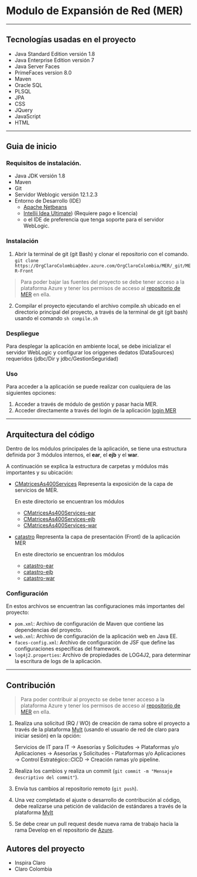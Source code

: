 # Modulo de Expansión de Red (MER)
---

## Tecnologías usadas en el proyecto

- Java Standard Edition versión 1.8
- Java Enterprise Edition versión 7
- Java Server Faces
- PrimeFaces version 8.0
- Maven
- Oracle SQL
- PLSQL
- JPA
- CSS
- JQuery
- JavaScript
- HTML

---

## Guia de inicio

### Requisitos de instalación.

- Java JDK versión 1.8
- Maven
- Git
- Servidor Weblogic versión 12.1.2.3
- Entorno de Desarrollo (IDE)
    - [Apache Netbeans](https://netbeans.apache.org/download/index.html)
    - [Intellij Idea Ultimate](https://www.jetbrains.com/idea/download/?var=1&section=windows)) (Requiere pago e
      licencia)
    - o el IDE de preferencia que tenga soporte para el servidor WebLogic.

### Instalación

1. Abrir la terminal de git (git Bash) y clonar el repositorio con el comando.
   `git clone https://OrgClaroColombia@dev.azure.com/OrgClaroColombia/MER/_git/MER-Front`

> Para poder bajar las fuentes del proyecto se debe tener acceso a la plataforma Azure
> y tener los permisos de acceso
> al [repositorio de MER](https://dev.azure.com/OrgClaroColombia/MER/_git/MER-Front/branches?_a=all) en ella.

2. Compilar el proyecto ejecutando el archivo compile.sh ubicado en el directorio
   principal del proyecto, a través de la terminal de git (git bash) usando el comando
   `sh compile.sh`

### Despliegue

Para desplegar la aplicación en ambiente local, se debe inicializar el servidor WebLogic
y configurar los origgenes dedatos (DataSources) requeridos (jdbc/Dir y jdbc/GestionSeguridad)

### Uso

Para acceder a la aplicación se puede realizar con cualquiera de las siguientes opciones:

1. Acceder a través de módulo de gestión y pasar hacia MER.
2. Acceder directamente a través del login de la aplicación
   [login MER](http://localhost:7001/catastro-warIns/view/MGL/template/login.xhtml?faces-redirect=true)

---

## Arquitectura del código

Dentro de los módulos principales de la aplicación, se tiene una estructura definida
por 3 módulos internos, el **ear**, el **ejb** y el **war**.

A continuación se explica la estructura de carpetas y módulos más importantes y su ubicación:

- [CMatricesAs400Services](CMatricesAs400Services) Representa la exposición de la capa de
  servicios de MER.

  En este directorio se encuentran los módulos
    * [CMatricesAs400Services-ear](CMatricesAs400Services/CMatricesAs400Services-ear)
    * [CMatricesAs400Services-ejb](CMatricesAs400Services/CMatricesAs400Services-ejb)
    * [CMatricesAs400Services-war](CMatricesAs400Services/CMatricesAs400Services-war)


- [catastro](MGL/catastro) Representa la capa de presentación (Front) de la aplicación MER

  En este directorio se encuentran los módulos
    * [catastro-ear](MGL/catastro/catastro-ear)
    * [catastro-ejb](MGL/catastro/catastro-ejb)
    * [catastro-war](MGL/catastro/catastro-war)

### Configuración

En estos archivos se encuentran las configuraciones más importantes del proyecto:

- `pom.xml`: Archivo de configuración de Maven que contiene las dependencias del proyecto.
- `web.xml`: Archivo de configuración de la aplicación web en Java EE.
- `faces-config.xml`: Archivo de configuración de JSF que define las configuraciones específicas del framework.
- `log4j2.properties`: Archivo de propiedades de LOG4J2, para determinar la escritura de logs de la aplicación.

---

## Contribución

> Para poder contribuir al proyecto se debe tener acceso a la plataforma Azure
> y tener los permisos de acceso
> al [repositorio de MER](https://dev.azure.com/OrgClaroColombia/MER/_git/MER-Front/branches?_a=all) en ella.

1. Realiza una solicitud (RQ / WO) de creación de rama sobre el proyecto
   a través de la plataforma [MyIt](https://myit.claro.com.co:8443/dwp/app/#/account/login)
   (usando el usuario de red de claro para iniciar sesión) en la opción:

   Servicios de IT para IT → Asesorías y Solicitudes → Plataformas y/o Aplicaciones →
   Asesorías y Solicitudes - Plataformas y/o Aplicaciones → Control Estratégico::ClCD →
   Creación ramas y/o pipeline.

2. Realiza los cambios y realiza un commit (`git commit -m "Mensaje descriptivo del commit"`).

3. Envía tus cambios al repositorio remoto (`git push`).

4. Una vez completado el ajuste o desarrollo de contribución al código, debe realizarse
   una petición de validación de estándares a través de la
   plataforma [MyIt](https://myit.claro.com.co:8443/dwp/app/#/account/login)
5. Se debe crear un pull request desde nueva rama de trabajo hacia la rama Develop
   en el repositorio de [Azure](https://dev.azure.com/OrgClaroColombia/MER/_git/MER-Front).

## Autores del proyecto

- Inspira Claro
- Claro Colombia
